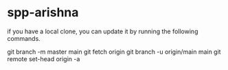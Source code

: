 # spp-arishna

if you have a local clone, you can update it by running the following commands.

git branch -m master main
git fetch origin
git branch -u origin/main main
git remote set-head origin -a
